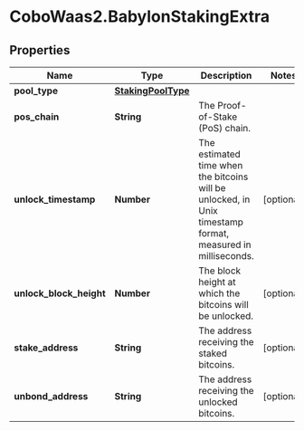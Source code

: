 # CoboWaas2.BabylonStakingExtra

## Properties

Name | Type | Description | Notes
------------ | ------------- | ------------- | -------------
**pool_type** | [**StakingPoolType**](StakingPoolType.md) |  | 
**pos_chain** | **String** | The Proof-of-Stake (PoS) chain. | 
**unlock_timestamp** | **Number** | The estimated time when the bitcoins will be unlocked, in Unix timestamp format, measured in milliseconds. | [optional] 
**unlock_block_height** | **Number** | The block height at which the bitcoins will be unlocked. | [optional] 
**stake_address** | **String** | The address receiving the staked bitcoins. | [optional] 
**unbond_address** | **String** | The address receiving the unlocked bitcoins. | [optional] 


